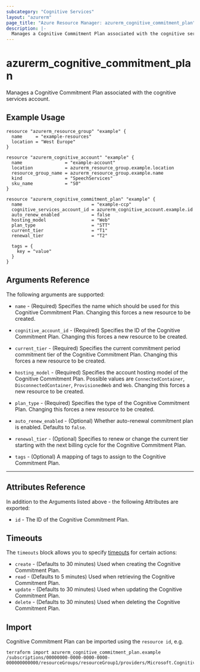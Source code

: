 ```yaml
---
subcategory: "Cognitive Services"
layout: "azurerm"
page_title: "Azure Resource Manager: azurerm_cognitive_commitment_plan"
description: |-
  Manages a Cognitive Commitment Plan associated with the cognitive services account.
---
```


# azurerm_cognitive_commitment_plan

Manages a Cognitive Commitment Plan associated with the cognitive services account.

## Example Usage

```hcl
resource "azurerm_resource_group" "example" {
  name     = "example-resources"
  location = "West Europe"
}

resource "azurerm_cognitive_account" "example" {
  name                = "example-account"
  location            = azurerm_resource_group.example.location
  resource_group_name = azurerm_resource_group.example.name
  kind                = "SpeechServices"
  sku_name            = "S0"
}

resource "azurerm_cognitive_commitment_plan" "example" {
  name                          = "example-ccp"
  cognitive_services_account_id = azurerm_cognitive_account.example.id
  auto_renew_enabled            = false
  hosting_model                 = "Web"
  plan_type                     = "STT"
  current_tier                  = "T1"
  renewal_tier                  = "T2"

  tags = {
    key = "value"
  }
}
```

## Arguments Reference

The following arguments are supported:

* `name` - (Required) Specifies the name which should be used for this Cognitive Commitment Plan. Changing this forces a new resource to be created.

* `cognitive_account_id` - (Required) Specifies the ID of the Cognitive Commitment Plan. Changing this forces a new resource to be created.

* `current_tier` - (Required) Specifies the current commitment period commitment tier of the Cognitive Commitment Plan. Changing this forces a new resource to be created.

* `hosting_model` - (Required) Specifies the account hosting model of the Cognitive Commitment Plan. Possible values are `ConnectedContainer`, `DisconnectedContainer`, `ProvisionedWeb` and `Web`. Changing this forces a new resource to be created.

* `plan_type` - (Required) Specifies the type of the Cognitive Commitment Plan. Changing this forces a new resource to be created.

* `auto_renew_enabled` - (Optional) Whether auto-renewal commitment plan is enabled. Defaults to `false`.

* `renewal_tier` - (Optional) Specifies to renew or change the current tier starting with the next billing cycle for the Cognitive Commitment Plan.

* `tags` - (Optional) A mapping of tags to assign to the Cognitive Commitment Plan.

---

## Attributes Reference

In addition to the Arguments listed above - the following Attributes are exported:

* `id` - The ID of the Cognitive Commitment Plan.

## Timeouts

The `timeouts` block allows you to specify [timeouts](https://www.terraform.io/docs/configuration/resources.html#timeouts) for certain actions:

* `create` - (Defaults to 30 minutes) Used when creating the Cognitive Commitment Plan.
* `read` - (Defaults to 5 minutes) Used when retrieving the Cognitive Commitment Plan.
* `update` - (Defaults to 30 minutes) Used when updating the Cognitive Commitment Plan.
* `delete` - (Defaults to 30 minutes) Used when deleting the Cognitive Commitment Plan.

## Import

Cognitive Commitment Plan can be imported using the `resource id`, e.g.

```shell
terraform import azurerm_cognitive_commitment_plan.example /subscriptions/00000000-0000-0000-0000-000000000000/resourceGroups/resourceGroup1/providers/Microsoft.CognitiveServices/accounts/account1/commitmentPlans/commitmentPlan1
```
